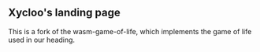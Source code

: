 ## Xycloo's landing page

This is a fork of the wasm-game-of-life, which implements the game of life used in our heading.
